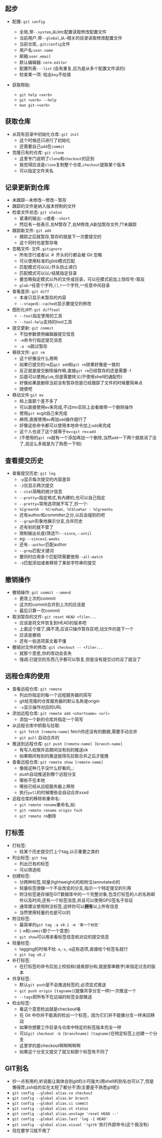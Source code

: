起步
---
- 配置: `git config`
	- 全局,带`--system`,从/etc配置读取修改配置文件
	- 当前用户,带`--global`,从`~`相关的目录读取修改配置文件
	- 当前仓库,`.git/config`文件
	- 用户名:`user.name`
	- 邮箱:`user.email`
	- 默认编辑器: `core.editor`
	- 配置列表: `--list` (会有重复,应为是从多个配置文件读的)
	- 检查某一项: 给出`key`不给值

- 获取帮助: 
	- `git help <verb>`
	- `git <verb> --help`
	- `man git-<verb>`

获取仓库
---
- 从现有目录中初始化仓库: `git init`
	- 这个时候还只进行了初始化
	- 还需要自己`add`在`commit`
- 克隆已有的仓库: `git clone`
	- 这里专门说明了`clone`和`checkout`的区别
	- 我觉得应该是`clone`复制整个仓库,`checkout`提取某个版本
	- 可以指定文件夹名

记录更新到仓库
---
- 未跟踪--未修改--修改--暂存
- 跟踪的文件是纳入版本控制的文件
- 检查文件状态: `git status`
	- 紧凑的输出:`-s`或者`--short`
	- 然后有一些表示,左M暂存了,右M修改,A新加暂存文件,??未跟踪
- 跟踪新文件: `git add`
	- 跟踪之后就暂存,暂存的就是下一次要提交的
	- 这个同时也是暂存咯
- 忽略文件: 文件`.gitignore`
	- 所有空行或者以 ＃ 开头的行都会被 Git 忽略
	- 可以使用标准的glob模式匹配
	- 匹配模式可以以`/`开头防止递归
	- 匹配模式可以以`/`结尾指定目录
	- 要忽略指定模式以外的文件或目录，可以在模式前加上惊叹号`!`取反
	- `glob`:`*`任意个字符,`[]`,`?`一个字符,`**`任意中间目录
- 查看差异: `git diff`
	- 本身只显示未暂存的内容
	- `--staged`(`--cached`)显示要提交的修改
- 图形化diff: `git difftool`
	- `--tool`指定使用的工具
	- `--tool-help`支持的tool工具
- 提交更新: `git commit`
	- 不加参数使用编辑器提交信息
	- `-m`命令行指定提交消息
	- `-a -m`跳过暂存
- 移除文件: `git rm`
	- 这个好像没什么用啊
	- 如果已提交的`rm`后`git add`和`git rm`效果好像是一致的
	- 反正就是提交删除操作嘛,直接`git rm`已经暂存的还是需要`-f`
	- 后面可以使用`glob`,但是需要转义(不使用shell的通配符)
	- 好像如果是删除当前没有暂存但是已经跟踪了文件的时候要简单点
	- 随便吧
- 移动文件:`git mv`
	- 和上面那个差不多了
	- 可以直接使用`mv`来完成,不过mv实际上会看做带一个删除操作
	- 使用`git mv`git自己来完成
	- 麻烦,直接使用`mv`再加`add`操作就行了
	- 好像这些命令都可以使用本地命令加上`add`来完成
	- 这个人也说了这个就等于`mv`+`git rm`+`add`
	- (不使用的`git rm`就有一个添加再加一个删除,当然`add`一下两个就抵消了没了,说这么多就是为了熟悉一下啦)

查看提交历史
---
- 查看提交历史: `git log`
	- `-p`显示每次提交的内容差异
	- `-2`仅显示两次提交
	- `--stat`简略的统计信息
	- `--pretty=`指定格式,有內建的,也可以自己指定
	- `--pretty=`常用选项就不写了,抄一个:
	- `%Cgreen%h - %Cred%an, %Cblue%ar : %Cgreen%s`
	- 还有author和committer之分,以后会碰到的吧
	- `--graph`形象地展示分支,合并历史
	- 还有别的就不管了
	- 限制输出长度(筛选?):`--since`,`--until`
	- eg: `--since=2.weeks`
	- 还有`--author`匹配author
	- `--grep`匹配关键词
	- 要同时应用多个匹配项需要使用`--all-match`
	- `-S`匹配添加或者移除了某些字符串的提交

撤销操作
---
- 撤销操作: `git commit --amend`
	- 更改上次的commit
	- 这次的commit合并到上次的应该是
	- 最后只算一次commit
- 取消暂存的文件: `git reset HEAD <file>...`
	- 应该是将文件恢复到HEAD的版本吧
	- 上面这个错了,搞不清,应该只操作暂存区吧,动文件的是下一个
	- 应该是撤销
	- 还有一些选项英文看不懂
- 撤销对文件的修改: `git checkout -- <file>...`
	- 就那个意思,你的改动会丢失
	- 强调:已提交的东西几乎都可以恢复,但是没有提交过的没了就没了

远程仓库的使用
---
- 查看远程仓库: `git remote`
	- 列出你指定的每一个远程服务器的简写
	- git给克隆的仓库服务器的默认名称是origin
	- `-v`显示操作对应的URL
- 添加远程仓库: `git remote add <shortname> <url>`
	- 添加一个新的仓库并指定一个简写
- 从远程仓库中抓取与拉取: 
	- `git fetch [remote-name]` fetch你还没有的数据,需要手动合并
	- `git pull` 自动合并的
- 推送到远程仓库: `git push [remote-name] [branch-name]`
	- 有写入权限并且期间没有别的推送ok
	- 如果期间有别的推送就得先拉取合并之后才能推
- 查看远程仓库: `git remote show [remote-name]`
	- 像我这种几乎没什么好看的,,:
	- push自动推送到哪个远程分支
	- 哪些不在本地
	- 哪些已经从远程服务器上移除
	- 执行`pull`的时候哪些会自动合并xxxd
- 远程仓库的移除和重命名: 
	- `git remote rename`重命名,如:
	- `git remote rename origin fuck`
	- `git remote rm`删除

打标签
---
- 打标签:
	- 给某个历史提交打上个tag,以示重要之类的
- 列出标签: `git tag`
	- 列出已有的标签
	- 可以筛选啦
- 创建标签:
	- 分两种标签,轻量(lightweight)的和附注(annotated)的
	- 轻量标签很像一个不会改变的分支,指示一个特定提交的引用
	- 附注标签是存储在GIT数据库中的一个完整对象,包含打标签的人的名称邮件以及时间,还有一个标签消息,并且可以使用GPG签名于验证
	- 通常建议使用附注标签,这样你可以**拥有**以上所有信息
	- 当然使用轻量的也是可以的
- 附注标签: 
	- 最简单的`git tag -a v0.1 -m '第一个标签'`
	- (`-m`和`commit`那个一个意思)
	- `git show`可以用来看标签信息和对应的提交信息
- 轻量标签: 
	- tagging的时候不给`-a`,`-s`,`-m`这些选项,直接给个标签名就行
	- `git tag v0.2`
- 补打标签: 
	- 在打标签的命令后加上校验和(或者部分和,就是那串数字)来指定过去的版本
- 共享标签:
	- 默认`git push`是不会推送标签的,必须显式推送
	- `git push origin [tagname]`(就像共享分支一样)一次推送一个
	- `--tags`把所有不在远端的标签全部推送
- 检出标签: 
	- 看这个意思检出就是checkout咯
	- 在 Git 中你并不能真的检出一个标签，因为它们并不能像分支一样来回移动
	- 如果你想要工作目录与仓库中特定的标签版本完全一样
	- 可以`git checkout -b [branchname] [tagname]`在特定标签上创建一个分支
	- 这里学的是checkout啊啊啊啊啊
	- 如果这个分支又提交了就又和那个标签有不同了

GIT别名
---
- 抄一点有用的,听说能让我体会到git的小巧强大(用shell的别名也可以了,但是懒得弄,zsh给的实在太短了都分不清(主要是不熟悉git呢))
- `git config --global alias.co checkout`
- `git config --global alias.br branch`
- `git config --global alias.ci commit`
- `git config --global alias.st status`
- `git config --global alias.unstage 'reset HEAD --'`
- `git config --global alias.last 'log -1 HEAD'`
- `git config --global alias.visual '!gitk'`执行外部命令(这个我没有)
- 现在要学习就不用了

